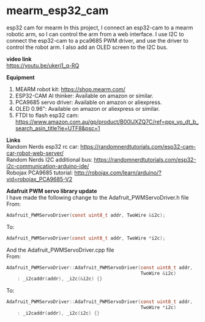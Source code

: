 # mearm_esp32_cam
 esp32 cam for mearm
In this project, I connect an esp32-cam to a mearm robotic arm, so I can control the arm from a web interface. I use I2C to connect the esp32-cam to a pca9685 PWM driver, and use the driver to control the robot arm. I also add an OLED screen to the I2C bus.

__video link__ <br>
https://youtu.be/ukeri1_q-RQ

__Equipment__
1. MEARM robot kit: https://shop.mearm.com/
2. ESP32-CAM AI thinker: Available on amazon or similar.
3. PCA9685 servo driver: Available on amazon or aliexpress.
4. OLED 0.96": Available on amazon or aliexpress or similar.
5. FTDI to flash esp32 cam: https://www.amazon.com.au/gp/product/B00IJXZQ7C/ref=ppx_yo_dt_b_search_asin_title?ie=UTF8&psc=1


__Links__ <br>
Random Nerds esp32 rc car:
https://randomnerdtutorials.com/esp32-cam-car-robot-web-server/ <br>
Random Nerds I2C additional bus:
https://randomnerdtutorials.com/esp32-i2c-communication-arduino-ide/ <br>
Robojax PCA9685 tutorial:
http://robojax.com/learn/arduino/?vid=robojax_PCA9685-V2


__Adafruit PWM servo library update__ <br>
I have made the following change to the Adafruit_PWMServoDriver.h file <br>
From:
```c
Adafruit_PWMServoDriver(const uint8_t addr, TwoWire &i2c);
```
To:
```c
Adafruit_PWMServoDriver(const uint8_t addr, TwoWire *i2c);
```

And the  Adafruit_PWMServoDriver.cpp file <br>
From:
```c
Adafruit_PWMServoDriver::Adafruit_PWMServoDriver(const uint8_t addr,
                                                 TwoWire &i2c)
    : _i2caddr(addr), _i2c(&i2c) {}
```
To:
```c
Adafruit_PWMServoDriver::Adafruit_PWMServoDriver(const uint8_t addr,
                                                 TwoWire *i2c)
    : _i2caddr(addr), _i2c(i2c) {}
```

